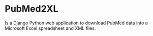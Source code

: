 # PubMed2XL
Is a Django Python web application to download PubMed data into a Microsoft Excel spreadsheet and XML files.

